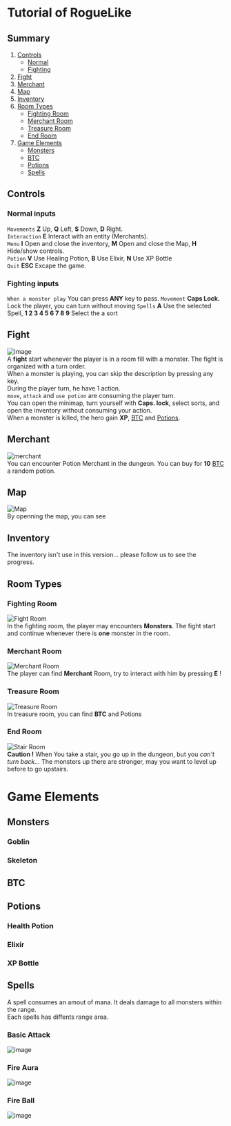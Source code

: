 # Tutorial of RogueLike

## Summary
1. [Controls](#controls)
   - [Normal](#normal-inputs)
   - [Fighting](#fighting-inputs)
2. [Fight](#fight)
3. [Merchant](#merchant)
4. [Map](#map)
5. [Inventory](#inventory)
6. [Room Types](#room-types)
   - [Fighting Room](#fighting-room)
   - [Merchant Room](#merchant-room)
   - [Treasure Room](#treasure-room)
   - [End Room](#end-room)
7. [Game Elements](#game-elements)
   - [Monsters](#monsters)
   - [BTC](#btc)
   - [Potions](#potions)
   - [Spells](#spells)


## Controls
### Normal inputs
`Movements`  **Z** Up, **Q** Left, **S** Down, **D** Right.<br>
`Interaction`  **E** Interact with an entity (Merchants).<br>
`Menu`  **I** Open and close the inventory, **M** Open and close the Map, **H** Hide/show controls.<br>
`Potion`  **V** Use Healing Potion, **B** Use Elixir, **N** Use XP Bottle<br>
`Quit`  **ESC** Excape the game.<br>

### Fighting inputs
`When a monster play` You can press **ANY** key to pass.
`Movement` **Caps Lock.** Lock the player, you can turn without moving
`Spells` **A** Use the selected Spell, **1 2 3 4 5 6 7 8 9** Select the a sort

## Fight
![image](https://user-images.githubusercontent.com/57185748/115145041-05cbc400-a050-11eb-99d7-4e3600ae8415.png)<br>
A **fight** start whenever the player is in a room fill with a monster. The fight is organized with a turn order.<br>
When a monster is playing, you can skip the description by pressing any key.<br>
During the player turn, he have 1 action.<br>
`move`, `attack` and `use potion` are consuming the player turn.<br> 
You can open the minimap, turn yourself with **Caps. lock**, select sorts, and open the inventory without consuming your action.<br>
When a monster is killed, the hero gain **XP**, [BTC](#btc) and [Potions](#potions).

## Merchant
![merchant](https://user-images.githubusercontent.com/57185748/115144943-96ee6b00-a04f-11eb-8c06-6c8837ba9554.png)<br>
You can encounter Potion Merchant in the dungeon. You can buy for **10** [BTC](#btc) a random potion.

## Map
![Map](https://user-images.githubusercontent.com/57185748/115144962-aa013b00-a04f-11eb-8e2e-3c7c51660b85.png)<br>
By openning the map, you can see 

## Inventory
The inventory isn't use in this version... please follow us to see the progress.

## Room Types
### Fighting Room
![Fight Room](https://user-images.githubusercontent.com/57185748/115142625-1d508000-a043-11eb-95cd-cd7f7f5b3c67.png)<br>
In the fighting room, the player may encounters **Monsters**.
The fight start and continue whenever there is **one** monster in the room.
  
### Merchant Room
![Merchant Room](https://user-images.githubusercontent.com/57185748/115142959-c3e95080-a044-11eb-8a45-e42e66ac058a.png)<br>
The player can find **Merchant** Room, try to interact with him by pressing **E** !
  
### Treasure Room
![Treasure Room](https://user-images.githubusercontent.com/57185748/115143030-2b9f9b80-a045-11eb-9864-5c005c88eb13.png)<br>
In treasure room, you can find **BTC** and Potions

### End Room
![Stair Room](https://user-images.githubusercontent.com/57185748/115143026-293d4180-a045-11eb-855d-1360b5a174b1.png)<br>
**Caution !** When You take a stair, you go up in the dungeon, but you _can't turn back..._
The monsters up there are stronger, may you want to level up before to go upstairs.

# Game Elements
## Monsters
### Goblin
### Skeleton

## BTC

## Potions
### Health Potion
### Elixir
### XP Bottle

## Spells
A spell consumes an amout of mana. It deals damage to all monsters within the range.<br>
Each spells has diffents range area.<br>
### Basic Attack
![image](https://user-images.githubusercontent.com/57185748/115145221-c81b6b00-a050-11eb-8fed-479363e065e1.png)

### Fire Aura 
![image](https://user-images.githubusercontent.com/57185748/115145227-cea9e280-a050-11eb-9fe8-a4b029f2810f.png)

### Fire Ball
![image](https://user-images.githubusercontent.com/57185748/115145233-d36e9680-a050-11eb-9f10-590bd982c6bc.png)

